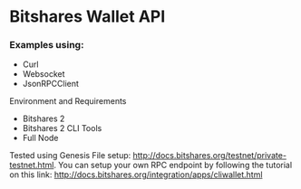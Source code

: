 # Bitshares Wallet API
### Examples using:
+ Curl
+ Websocket
+ JsonRPCClient
	
Environment and Requirements
+ Bitshares 2
+ Bitshares 2 CLI Tools
+ Full Node

Tested using Genesis File setup: http://docs.bitshares.org/testnet/private-testnet.html. 
You can setup your own RPC endpoint by following the tutorial on this link: http://docs.bitshares.org/integration/apps/cliwallet.html

